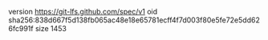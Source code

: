 version https://git-lfs.github.com/spec/v1
oid sha256:838d667f5d138fb065ac48e18e65781ecff4f7d003f80e5fe72e5dd626fc991f
size 1453
